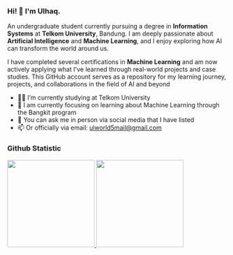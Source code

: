 ### Hi! 👋 I'm Ulhaq.

An undergraduate student currently pursuing a degree in **Information Systems** at **Telkom University**, Bandung. I am deeply passionate about **Artificial Intelligence** and **Machine Learning**, and I enjoy exploring how AI can transform the world around us.

I have completed several certifications in **Machine Learning** and am now actively applying what I've learned through real-world projects and case studies. This GitHub account serves as a repository for my learning journey, projects, and collaborations in the field of AI and beyond

- ✍🏻 I’m currently studying at Telkom University 
- 🎯 I am currently focusing on learning about Machine Learning through the Bangkit program
- 💬 You can ask me in person via social media that I have listed
- 📫 Or officially via email: ulworld5mail@gmail.com
  
### Github Statistic
<p align="left">
<a href="https://github.com/ulhaqdhifulloh">
  <img height="200em" src="https://github-readme-stats-eight-theta.vercel.app/api?username=ulhaqdhifulloh&show_icons=true&theme=algolia&include_all_commits=true&count_private=true"/>
  <img height="200em" src="https://github-readme-stats-eight-theta.vercel.app/api/top-langs/?username=ulhaqdhifulloh&layout=compact&langs_count=8&theme=algolia"/>
</a>
</p>
